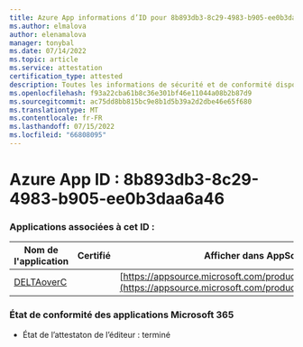 ```yaml
---
title: Azure App informations d’ID pour 8b893db3-8c29-4983-b905-ee0b3daa6a46
ms.author: elmalova
author: elenamalova
manager: tonybal
ms.date: 07/14/2022
ms.topic: article
ms.service: attestation
certification_type: attested
description: Toutes les informations de sécurité et de conformité disponibles pour 8b893db3-8c29-4983-b905-ee0b3daa6a46.
ms.openlocfilehash: f93a22cba61b8c36e301bf46e11044a08b2b87d9
ms.sourcegitcommit: ac75dd8bb815bc9e8b1d5b39a2d2dbe46e65f680
ms.translationtype: MT
ms.contentlocale: fr-FR
ms.lasthandoff: 07/15/2022
ms.locfileid: "66808095"
---
```

# <a name="azure-app-id-8b893db3-8c29-4983-b905-ee0b3daa6a46"></a>Azure App ID : 8b893db3-8c29-4983-b905-ee0b3daa6a46


### <a name="apps-associated-with-this-id"></a>Applications associées à cet ID :
| **Nom de l'application** | **Certifié** | **Afficher dans AppSource** |
|--------------|---------------|-----------------------|
| [DELTAoverC](../forward/WA200003286.md) |  | [https://appsource.microsoft.com/product/office/WA200003286](https://appsource.microsoft.com/product/office/WA200003286) |

### <a name="microsoft-365-app-compliance-status"></a>État de conformité des applications Microsoft 365
- État de l’attestaton de l’éditeur : terminé
